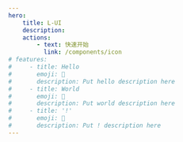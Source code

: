 ```yaml
---
hero:
    title: L-UI
    description:
    actions:
        - text: 快速开始
          link: /components/icon
# features:
#     - title: Hello
#       emoji: 💎
#       description: Put hello description here
#     - title: World
#       emoji: 🌈
#       description: Put world description here
#     - title: '!'
#       emoji: 🚀
#       description: Put ! description here
---
```

